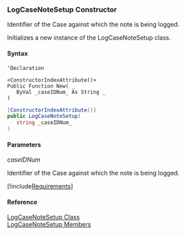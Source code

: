 ﻿### LogCaseNoteSetup Constructor

Identifier of the Case against which the note is being logged.

Initializes a new instance of the LogCaseNoteSetup class.

#### Syntax

```vbnet
'Declaration

<ConstructorIndexAttribute()>
Public Function New( _
   ByVal _caseIDNum_ As String _
)
```

```csharp
[ConstructorIndexAttribute()]
public LogCaseNoteSetup( 
   string _caseIDNum_
)
```

#### Parameters

_caseIDNum_

Identifier of the Case against which the note is being logged.

[!include[Requirements](../partials/requirements.md)]

#### Reference

[LogCaseNoteSetup Class](FChoice.Toolkits.Clarify~FChoice.Toolkits.Clarify.Support.LogCaseNoteSetup.md)  
[LogCaseNoteSetup Members](FChoice.Toolkits.Clarify~FChoice.Toolkits.Clarify.Support.LogCaseNoteSetup_members.md)